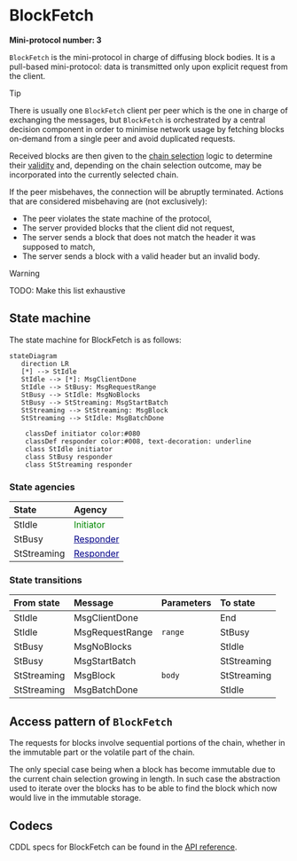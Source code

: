 # BlockFetch

**Mini-protocol number: 3**

`BlockFetch` is the mini-protocol in charge of diffusing block
bodies. It is a pull-based mini-protocol: data is transmitted only upon
explicit request from the client.

> [!TIP]
>
> There is usually one `BlockFetch` client per peer which is the one
> in charge of exchanging the messages, but `BlockFetch` is
> orchestrated by a central decision component in order to minimise
> network usage by fetching blocks on-demand from a single peer and
> avoid duplicated requests.

Received blocks are then given to the [chain
selection](../../consensus/chainsel.md) logic to determine their
[validity](../../consensus/chainvalid.md) and, depending on the chain selection
outcome, may be incorporated into the currently selected chain.

If the peer misbehaves, the connection will be abruptly
terminated. Actions that are considered misbehaving are (not exclusively):

- The peer violates the state machine of the protocol,
- The server provided blocks that the client did not request,
- The server sends a block that does not match the header it was supposed to match,
- The server sends a block with a valid header but an invalid body.

> [!WARNING]
>
> TODO: Make this list exhaustive

## State machine

The state machine for BlockFetch is as follows:

```mermaid
stateDiagram
   direction LR
   [*] --> StIdle
   StIdle --> [*]: MsgClientDone
   StIdle --> StBusy: MsgRequestRange
   StBusy --> StIdle: MsgNoBlocks
   StBusy --> StStreaming: MsgStartBatch
   StStreaming --> StStreaming: MsgBlock
   StStreaming --> StIdle: MsgBatchDone

    classDef initiator color:#080
    classDef responder color:#008, text-decoration: underline
    class StIdle initiator
    class StBusy responder
    class StStreaming responder
```

### State agencies

| State       | Agency                                                              |
|:------------|:--------------------------------------------------------------------|
| StIdle      | <span style="color:#080">Initiator</span>                           |
| StBusy      | <span style="color:#008;text-decoration:underline">Responder</span> |
| StStreaming | <span style="color:#008;text-decoration:underline">Responder</span> |

### State transitions

| From state  | Message         | Parameters | To state    |
|:------------|:----------------|------------|:------------|
| StIdle      | MsgClientDone   |            | End         |
| StIdle      | MsgRequestRange | `range`    | StBusy      |
| StBusy      | MsgNoBlocks     |            | StIdle      |
| StBusy      | MsgStartBatch   |            | StStreaming |
| StStreaming | MsgBlock        | `body`     | StStreaming |
| StStreaming | MsgBatchDone    |            | StIdle      |

## Access pattern of `BlockFetch`

The requests for blocks involve sequential portions of the chain, whether in the
immutable part or the volatile part of the chain.

The only special case being when a block has become immutable due to the current
chain selection growing in length. In such case the abstraction used to iterate
over the blocks has to be able to find the block which now would live in the
immutable storage.

## Codecs

CDDL specs for BlockFetch can be found in the [API reference](../api/mini-protocols/node-to-node/v14/blockfetch.md).
